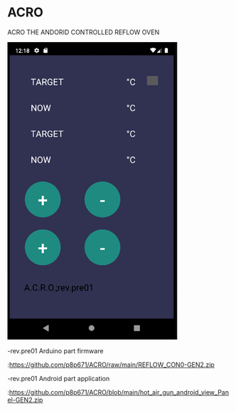 # ACRO
ACRO THE ANDORID CONTROLLED REFLOW OVEN  


![guthub-small](https://github.com/p8p671/ACRO/blob/readme_files/Screenshot%202023-01-22%20121822.png)  
 


-rev.pre01 Arduino part firmware  

:https://github.com/p8p671/ACRO/raw/main/REFLOW_CON0-GEN2.zip  

-rev.pre01 Android part application  

:https://github.com/p8p671/ACRO/blob/main/hot_air_gun_android_view_Panel-GEN2.zip
